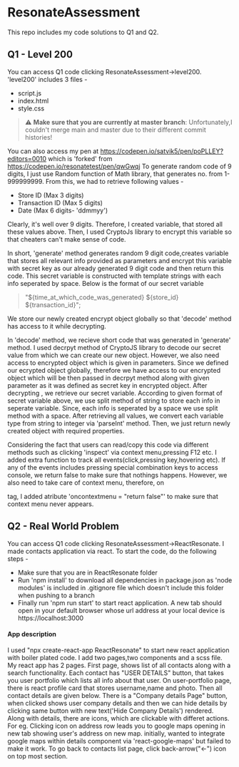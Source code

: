 # ResonateAssessment

This repo includes my code solutions to Q1 and Q2.

## Q1 - Level 200

You can access Q1 code clicking ResonateAssessment->level200. 'level200' includes 3 files -

- script.js
- index.html
- style.css

> :warning: **Make sure that you are currently at master branch**: Unfortunately,I couldn't merge main and master due to their different commit histories!

You can also access my pen at https://codepen.io/satvik5/pen/poPLLEY?editors=0010 which is 'forked' from https://codepen.io/resonatetest/pen/qwGwqj
To generate random code of 9 digits, I just use Random function of Math library,
that generates no. from 1-999999999. From this, we had to retrieve following values -

- Store ID (Max 3 digits)
- Transaction ID (Max 5 digits)
- Date (Max 6 digits- 'ddmmyy')

Clearly, it's well over 9 digits. Therefore, I created variable, that stored all these values above.
Then, I used CryptoJs library to encrypt this variable so that cheaters can't make sense of code.

In short, 'generate' method generates random 9 digit code,creates variable that stores all relevant info
provided as parameters and encrypt this variable with secret key as our already generated 9 digit code and then return this code.
This secret variable is constructed with template strings with each info seperated by space. Below is the format of our secret variable

> "${time_at_which_code_was_generated} ${store_id} ${transaction_id}";

We store our newly created encrypt object globally so that 'decode' method has access to it while decrypting.

In 'decode' method, we recieve short code that was generated in 'generate' method. I used decrpyt method of CryptoJS library
to decode our secret value from which we can create our new object. However, we also need access to encrypted object which is
given in parameters. Since we defined our ecrypted object globally, therefore we have access to our encrypted object which will
be then passed in decrpyt method along with given parameter as it was defined as secret key in encrypted object. After decrypting
, we retrieve our secret variable. According to given format of secret variable above, we use split method of string to store
each info in seperate variable. Since, each info is seperated by a space we use split method with a space. After retrieving all
values, we convert each variable type from string to integer via 'parseInt' method. Then, we just return newly created object with
required properties.

Considering the fact that users can read/copy this code via different methods such as clicking 'inspect' via context menu,pressing F12
etc. I added extra function to track all events(click,pressing key,hovering etc). If any of the events includes pressing special combination
keys to access console, we return false to make sure that nothings happens. However, we also need to take care of context menu, therefore, on

<html> tag, I added atribute 'oncontextmenu = "return false"' to make sure that context menu never appears.
  
## Q2 - Real World Problem 
  You can access Q1 code clicking ResonateAssessment->ReactResonate. I made contacts application via react.
  To start the code, do the following steps -
  - Make sure that you are in ReactResonate folder
  - Run 'npm install' to download all dependencies in package.json as 'node modules' is included in .gitignore file which doesn't include this folder when pushing to a branch
  - Finally run 'npm run start' to start react application. A new tab should open in your default browser whose url address at your local device is https://localhost:3000
  
  #### App description
  I used "npx create-react-app ReactResonate" to start new react application with boiler plated code.
  I add two pages,two components and a scss file. My react app has 2 pages. First page, shows list of all contacts
  along with a search functionality. Each contact has "USER DETAILS" button, that takes you user portfolio which lists all info
  about that user. On user-portfolio page, there is react profile card that stores username,name and photo. Then all contact details
  are given below. There is a "Company details Page" button, when clicked shows user company details and then we can hide details by clicking
  same button with new text('Hide Company Details') rendered. Along with details, there are icons, which are clickable with differet actions.
  For eg. Clicking icon on address row leads you to google maps opening in new tab showing user's address on new map. initially, wanted to 
  integrate google maps within details component via 'react-google-maps' but failed to make it work. To go back to contacts list page, click 
  back-arrow("<-") icon on top most section.
